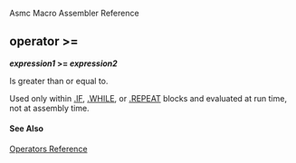 Asmc Macro Assembler Reference

## operator &gt;=

**_expression1_ &gt;= _expression2_**

Is greater than or equal to.

Used only within [.IF](../directive/dot-if.md), [.WHILE](../directive/dot-while.md), or [.REPEAT](../directive/dot-repeat.md) blocks and evaluated at run time, not at assembly time.

#### See Also

[Operators Reference](readme.md)
